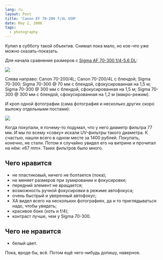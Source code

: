 ```yaml
---
lang: ru
layout: Post
title: 'Canon EF 70-200 f/4L USM'
date: May 2, 2006
tags:
  - photography
---
```


Купил в субботу такой объектив. Снимал пока мало, но кое-что уже можно сказать-показать.

Для начала сравнение размеров с [Sigma AF 70-300 f/4-5.6 DL](/blog/77 "Sigma AF 70-300 f/4-5.6 DL"):

![](/images/blog/Sigma-70-300-Canon-70-200-Size-Comparsion.jpg)

<!--more-->

Слева направо: Canon 70-200/4L; Canon 70-200/4L с блендой; Sigma 70-300; Sigma 70-300 @ 70 мм с блендой, сфокусированная на 1,5 м; Sigma 70-300 @ 300 мм с блендой, сфокусированная на 1,5 м; Sigma 70-300 @ 300 мм с блендой, сфокусированная на 1,2 м (макро-режим).

И кроп одной фотографии (сама фотография и несколько других скоро выложу отдельными постами):

![](/images/blog/MG-5865-crop.jpg)

Когда покупали, я почему-то подумал, что у него диаметр фильтра 77 мм. И мы по всему «совку» искали UV-фильтры такого диаметра. К счастью, нашли всего в одном месте за 1400 рублей. Покупать, конечно, не стали. Потом я случайно увидел его на витрине и прочитал на нём: «67 mm». Таких фильтров было много.

## Чего нравится

* не пластиковый, ничего не болтается (пока);
* не меняет размеров при зумировании и фокусировке;
* передний элемент не вращается;
* возможность ручной фокусировки в режиме автофокуса;
* очень быстрый и уверенный автофокус;
* ХА видел всего на нескольких фотографиях, да и то приглядываться надо, чтобы увидеть;
* красивое боке (хоть и f/4);
* контраст лучше, чем у Sigma 70-300.

## Чего не нравится

* белый цвет.

Пока, вроде бы, всё. Потом ещё чего-нибудь допишу, наверное.
